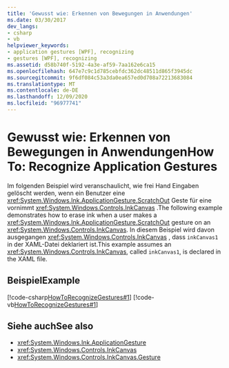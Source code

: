 ```yaml
---
title: 'Gewusst wie: Erkennen von Bewegungen in Anwendungen'
ms.date: 03/30/2017
dev_langs:
- csharp
- vb
helpviewer_keywords:
- application gestures [WPF], recognizing
- gestures [WPF], recognizing
ms.assetid: d58b740f-5192-4a3e-af59-7aa162e6ca15
ms.openlocfilehash: 647e7c9c1d785cebfdc362dc48511d865f3945dc
ms.sourcegitcommit: 9f6df084c53a3da0ea657ed0d708a72213683084
ms.translationtype: MT
ms.contentlocale: de-DE
ms.lasthandoff: 12/09/2020
ms.locfileid: "96977741"
---
```

# <a name="how-to-recognize-application-gestures"></a><span data-ttu-id="01c2d-102">Gewusst wie: Erkennen von Bewegungen in Anwendungen</span><span class="sxs-lookup"><span data-stu-id="01c2d-102">How To: Recognize Application Gestures</span></span>
<span data-ttu-id="01c2d-103">Im folgenden Beispiel wird veranschaulicht, wie frei Hand Eingaben gelöscht werden, wenn ein Benutzer eine <xref:System.Windows.Ink.ApplicationGesture.ScratchOut> Geste für eine vornimmt <xref:System.Windows.Controls.InkCanvas> .</span><span class="sxs-lookup"><span data-stu-id="01c2d-103">The following example demonstrates how to erase ink when a user makes a <xref:System.Windows.Ink.ApplicationGesture.ScratchOut> gesture on an <xref:System.Windows.Controls.InkCanvas>.</span></span> <span data-ttu-id="01c2d-104">In diesem Beispiel wird davon ausgegangen <xref:System.Windows.Controls.InkCanvas> , dass `inkCanvas1` in der XAML-Datei deklariert ist.</span><span class="sxs-lookup"><span data-stu-id="01c2d-104">This example assumes an <xref:System.Windows.Controls.InkCanvas>, called `inkCanvas1`, is declared in the XAML file.</span></span>  
  
## <a name="example"></a><span data-ttu-id="01c2d-105">Beispiel</span><span class="sxs-lookup"><span data-stu-id="01c2d-105">Example</span></span>  
 [!code-csharp[HowToRecognizeGestures#1](~/samples/snippets/csharp/VS_Snippets_Wpf/HowToRecognizeGestures/CSharp/Window1.xaml.cs#1)]
 [!code-vb[HowToRecognizeGestures#1](~/samples/snippets/visualbasic/VS_Snippets_Wpf/HowToRecognizeGestures/VisualBasic/Window1.xaml.vb#1)]  
  
## <a name="see-also"></a><span data-ttu-id="01c2d-106">Siehe auch</span><span class="sxs-lookup"><span data-stu-id="01c2d-106">See also</span></span>

- <xref:System.Windows.Ink.ApplicationGesture>
- <xref:System.Windows.Controls.InkCanvas>
- <xref:System.Windows.Controls.InkCanvas.Gesture>
